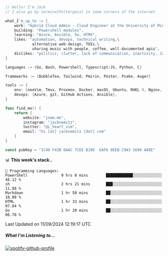 ```go
// Hello! I'm Jack
// I also go by terminalPoltergeist in some corners of the internet

what_I'm_up_to := {
    work: "Hybrid Cloud Admin - Cloud Engineer at the University of Minnesota",
    building: "Powershell modules",
    learning: "Azure, Ansible, Go, HTMX",
    likes: "automation, devops, technical writing,\
            alternative web-design, TUIs,\
            sharing music with people, coffee, well-documented apis",
    dislikes: "politics, clutter, lack of communication, inactivity, Java",
}

languages := {Go, Bash, Powershell, Typescript/JS, Python, C}

frameworks := {BubbleTea, Tailwind, Pmirin, Pester, Psake, Auger}

tools := {
    env: {neoVim, Tmux, Proxmox, Docker, macOS, Ubuntu, RHEL 9, Nginx, DigitalOcean, Cloudflare},
    devops: {Azure, git, GitHub Actions, Ansible},
}

func find_me() {
    return {
        website: "jnem.me",
        instagram: "jacknemitz",
        twitter: "@i_heart_vim",
        email: "hi [at] jacknemitz [dot] com"
    }
}

const pubKey = "1C49 F42B 6AAC 7CEE B18D  EAF6 0EEB C943 1694 A88E"
```

<!--START_SECTION:waka-->
📊 **This week's stack..** 

```text
💬 Programming Languages: 
PowerShell               9 hrs 8 mins        ████████████░░░░░░░░░░░░░   46.12 % 
sh                       2 hrs 21 mins       ███░░░░░░░░░░░░░░░░░░░░░░   11.88 % 
Markdown                 1 hr 58 mins        ██░░░░░░░░░░░░░░░░░░░░░░░   10.00 % 
HTML                     1 hr 33 mins        ██░░░░░░░░░░░░░░░░░░░░░░░   07.84 % 
Go                       1 hr 20 mins        ██░░░░░░░░░░░░░░░░░░░░░░░   06.78 % 
```


 Last Updated on 11/09/2024 12:19:17 UTC
<!--END_SECTION:waka-->

##### What I'm Listening to...

[![spotify-github-profile](https://jnem.me/listening-item?maxAge=2592000)](https://jnem.me/listening)
